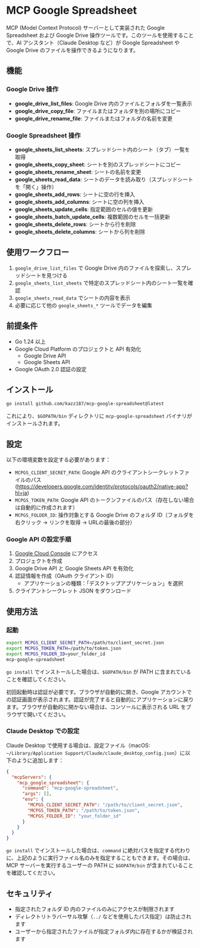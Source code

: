 # MCP Google Spreadsheet

MCP (Model Context Protocol) サーバーとして実装された Google Spreadsheet および Google Drive 操作ツールです。このツールを使用することで、AI アシスタント（Claude Desktop など）が Google Spreadsheet や Google Drive のファイルを操作できるようになります。

## 機能

### Google Drive 操作

- **google_drive_list_files**: Google Drive 内のファイルとフォルダを一覧表示
- **google_drive_copy_file**: ファイルまたはフォルダを別の場所にコピー
- **google_drive_rename_file**: ファイルまたはフォルダの名前を変更

### Google Spreadsheet 操作

- **google_sheets_list_sheets**: スプレッドシート内のシート（タブ）一覧を取得
- **google_sheets_copy_sheet**: シートを別のスプレッドシートにコピー
- **google_sheets_rename_sheet**: シートの名前を変更
- **google_sheets_read_data**: シートのデータを読み取り（スプレッドシートを「開く」操作）
- **google_sheets_add_rows**: シートに空の行を挿入
- **google_sheets_add_columns**: シートに空の列を挿入
- **google_sheets_update_cells**: 指定範囲のセルの値を更新
- **google_sheets_batch_update_cells**: 複数範囲のセルを一括更新
- **google_sheets_delete_rows**: シートから行を削除
- **google_sheets_delete_columns**: シートから列を削除

## 使用ワークフロー

1. `google_drive_list_files` で Google Drive 内のファイルを探索し、スプレッドシートを見つける
2. `google_sheets_list_sheets` で特定のスプレッドシート内のシート一覧を確認
3. `google_sheets_read_data` でシートの内容を表示
4. 必要に応じて他の `google_sheets_*` ツールでデータを編集

## 前提条件

- Go 1.24 以上
- Google Cloud Platform のプロジェクトと API 有効化
  - Google Drive API
  - Google Sheets API
- Google OAuth 2.0 認証の設定

## インストール

```bash
go install github.com/kazz187/mcp-google-spreadsheet@latest
```

これにより、`$GOPATH/bin` ディレクトリに `mcp-google-spreadsheet` バイナリがインストールされます。

## 設定

以下の環境変数を設定する必要があります：

- `MCPGS_CLIENT_SECRET_PATH`: Google API のクライアントシークレットファイルのパス (https://developers.google.com/identity/protocols/oauth2/native-app?hl=ja)
- `MCPGS_TOKEN_PATH`: Google API のトークンファイルのパス（存在しない場合は自動的に作成されます）
- `MCPGS_FOLDER_ID`: 操作対象とする Google Drive のフォルダ ID（フォルダを右クリック → リンクを取得 → URLの最後の部分）

### Google API の設定手順

1. [Google Cloud Console](https://console.cloud.google.com/) にアクセス
2. プロジェクトを作成
3. Google Drive API と Google Sheets API を有効化
4. 認証情報を作成（OAuth クライアント ID）
   - アプリケーションの種類：「デスクトップアプリケーション」を選択
5. クライアントシークレット JSON をダウンロード

## 使用方法

### 起動

```bash
export MCPGS_CLIENT_SECRET_PATH=/path/to/client_secret.json
export MCPGS_TOKEN_PATH=/path/to/token.json
export MCPGS_FOLDER_ID=your_folder_id
mcp-google-spreadsheet
```

`go install` でインストールした場合は、`$GOPATH/bin` が PATH に含まれていることを確認してください。

初回起動時は認証が必要です。ブラウザが自動的に開き、Google アカウントでの認証画面が表示されます。認証が完了すると自動的にアプリケーションに戻ります。ブラウザが自動的に開かない場合は、コンソールに表示される URL をブラウザで開いてください。

### Claude Desktop での設定

Claude Desktop で使用する場合は、設定ファイル（macOS: `~/Library/Application Support/Claude/claude_desktop_config.json`）に以下のように追加します：

```json
{
  "mcpServers": {
    "mcp_google_spreadsheet": {
      "command": "mcp-google-spreadsheet",
      "args": [],
      "env": {
        "MCPGS_CLIENT_SECRET_PATH": "/path/to/client_secret.json",
        "MCPGS_TOKEN_PATH": "/path/to/token.json",
        "MCPGS_FOLDER_ID": "your_folder_id"
      }
    }
  }
}
```

`go install` でインストールした場合は、`command` に絶対パスを指定する代わりに、上記のように実行ファイル名のみを指定することもできます。その場合は、MCP サーバーを実行するユーザーの PATH に `$GOPATH/bin` が含まれていることを確認してください。

## セキュリティ

- 指定されたフォルダ ID 内のファイルのみにアクセスが制限されます
- ディレクトリトラバーサル攻撃（`../` などを使用したパス指定）は防止されます
- ユーザーから指定されたファイルが指定フォルダ内に存在するかが検証されます

